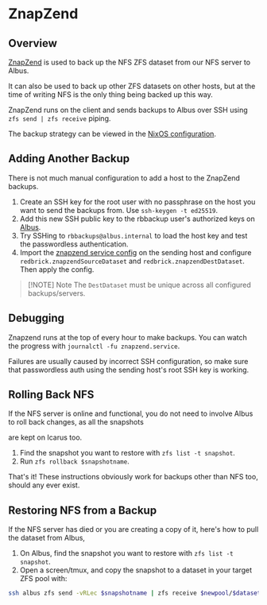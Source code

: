 # ZnapZend

## Overview

[ZnapZend](https://www.znapzend.org/) is used to back up the NFS ZFS dataset from our NFS server to Albus.

It can also be used to back up other ZFS datasets on other hosts, but at the time of writing NFS is the only thing being backed up this way.

ZnapZend runs on the client and sends backups to Albus over SSH using `zfs send | zfs receive` piping.

The backup strategy can be viewed in the [NixOS configuration](https://github.com/redbrick/nix-configs/blob/5ddaf2097a3267b871368fea73a530e399381b4a/services/znapzend.nix).

## Adding Another Backup

There is not much manual configuration to add a host to the ZnapZend backups.

1. Create an SSH key for the root user with no passphrase on the host you want to send the backups from. Use
`ssh-keygen -t ed25519`.
2. Add this new SSH public key to the rbbackup user's authorized keys on [Albus](https://github.com/redbrick/nix-configs/blob/5ddaf2097a3267b871368fea73a530e399381b4a/hosts/albus/configuration.nix#L32).
3. Try SSHing to `rbbackups@albus.internal` to load the host key and test the passwordless authentication.
4. Import the [znapzend service config](https://github.com/redbrick/nix-configs/blob/5ddaf2097a3267b871368fea73a530e399381b4a/services/znapzend.nix)
on the sending host and configure `redbrick.znapzendSourceDataset` and `redbrick.znapzendDestDataset`. Then apply the config.

> [!NOTE] Note
> The `DestDataset` must be unique across all configured backups/servers.

## Debugging

Znapzend runs at the top of every hour to make backups. You can watch the progress with `journalctl -fu znapzend.service`.

Failures are usually caused by incorrect SSH configuration, so make sure that passwordless auth using the sending host's root SSH key is working.

## Rolling Back NFS

If the NFS server is online and functional, you do not need to involve Albus to roll back changes, as all the snapshots

are kept on Icarus too.

  1. Find the snapshot you want to restore with `zfs list -t snapshot`.
  2. Run `zfs rollback $snapshotname`.

That's it! These instructions obviously work for backups other than NFS too, should any ever exist.

## Restoring NFS from a Backup

If the NFS server has died or you are creating a copy of it, here's how to pull the dataset from Albus,

  1. On Albus, find the snapshot you want to restore with `zfs list -t snapshot`.
  2. Open a screen/tmux, and copy the snapshot to a dataset in your target ZFS pool with:

  ```bash
ssh albus zfs send -vRLec $snapshotname | zfs receive $newpool/$datasetname`
```
